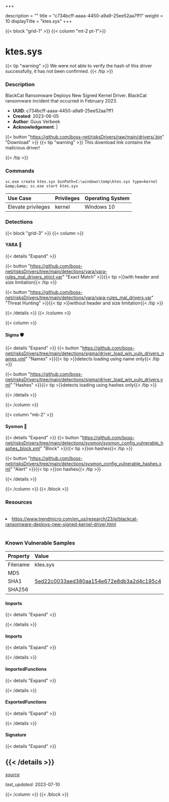 +++

description = ""
title = "c734bcff-aaaa-4450-a9a9-25ee52aa7ff1"
weight = 10
displayTitle = "ktes.sys"
+++


{{< block "grid-1" >}}
{{< column "mt-2 pt-1">}}


# ktes.sys


{{< tip "warning" >}}
We were not able to verify the hash of this driver successfully, it has not been confirmed.
{{< /tip >}}


### Description

BlackCat Ransomware Deploys New Signed Kernel Driver. BlackCat ransomware incident that occurred in February 2023.
- **UUID**: c734bcff-aaaa-4450-a9a9-25ee52aa7ff1
- **Created**: 2023-06-05
- **Author**: Guus Verbeek
- **Acknowledgement**:  | [](https://twitter.com/)

{{< button "https://github.com/boss-net/risksDrivers/raw/main/drivers/.bin" "Download" >}}
{{< tip "warning" >}}
This download link contains the malicious driver!

{{< /tip >}}

### Commands

```
sc.exe create ktes.sys binPath=C:\windows\temp\ktes.sys type=kernel &amp;&amp; sc.exe start ktes.sys
```


| Use Case | Privileges | Operating System | 
|:---- | ---- | ---- |
| Elevate privileges | kernel | Windows 10 |



### Detections


{{< block "grid-3" >}}
{{< column >}}
#### YARA 🏹
{{< details "Expand" >}}

{{< button "https://github.com/boss-net/risksDrivers/tree/main/detections/yara/yara-rules_mal_drivers_strict.yar" "Exact Match" >}}{{< tip >}}with header and size limitation{{< /tip >}} 

{{< button "https://github.com/boss-net/risksDrivers/tree/main/detections/yara/yara-rules_mal_drivers.yar" "Threat Hunting" >}}{{< tip >}}without header and size limitation{{< /tip >}} 



{{< /details >}}
{{< /column >}}



{{< column >}}

#### Sigma 🛡️
{{< details "Expand" >}}
{{< button "https://github.com/boss-net/risksDrivers/tree/main/detections/sigma/driver_load_win_vuln_drivers_names.yml" "Names" >}}{{< tip >}}detects loading using name only{{< /tip >}} 


{{< button "https://github.com/boss-net/risksDrivers/tree/main/detections/sigma/driver_load_win_vuln_drivers.yml" "Hashes" >}}{{< tip >}}detects loading using hashes only{{< /tip >}} 

{{< /details >}}

{{< /column >}}


{{< column "mb-2" >}}

#### Sysmon 🔎
{{< details "Expand" >}}
{{< button "https://github.com/boss-net/risksDrivers/tree/main/detections/sysmon/sysmon_config_vulnerable_hashes_block.xml" "Block" >}}{{< tip >}}on hashes{{< /tip >}} 

{{< button "https://github.com/boss-net/risksDrivers/tree/main/detections/sysmon_config_vulnerable_hashes.xml" "Alert" >}}{{< tip >}}on hashes{{< /tip >}} 

{{< /details >}}

{{< /column >}}
{{< /block >}}


### Resources
<br>
<li><a href="https://www.trendmicro.com/en_us/research/23/e/blackcat-ransomware-deploys-new-signed-kernel-driver.html">https://www.trendmicro.com/en_us/research/23/e/blackcat-ransomware-deploys-new-signed-kernel-driver.html</a></li>
<br>


### Known Vulnerable Samples

| Property           | Value |
|:-------------------|:------|
| Filename           | ktes.sys |
| MD5                | [](https://www.virustotal.com/gui/file/) |
| SHA1               | [5ed22c0033aed380aa154e672e8db3a2d4c195c4](https://www.virustotal.com/gui/file/5ed22c0033aed380aa154e672e8db3a2d4c195c4) |
| SHA256             | [](https://www.virustotal.com/gui/file/) |


#### Imports
{{< details "Expand" >}}

{{< /details >}}
#### Imports
{{< details "Expand" >}}

{{< /details >}}
#### ImportedFunctions
{{< details "Expand" >}}

{{< /details >}}
#### ExportedFunctions
{{< details "Expand" >}}

{{< /details >}}

#### Signature
{{< details "Expand" >}}

{{< /details >}}
-----



[*source*](https://github.com/boss-net/risksDrivers/tree/main/yaml/c734bcff-aaaa-4450-a9a9-25ee52aa7ff1.yaml)

*last_updated:* 2023-07-10








{{< /column >}}
{{< /block >}}
